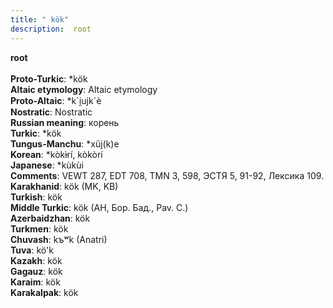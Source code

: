 ```yaml
---
title: " kök"
description:  root
---
```

<p data-pagefind-weight="0.5">
<strong> root</strong><br><br>
<strong>Proto-Turkic</strong>:  *kök<br>
<strong>Altaic etymology</strong>:  Altaic etymology<br>
<strong> Proto-Altaic</strong>:  *k`i̯ujk`è<br>
<strong>Nostratic</strong>:  Nostratic<br>
<strong>Russian meaning</strong>:  корень<br>
<strong>Turkic</strong>:  *kök<br>
<strong>Tungus-Manchu</strong>:  *xüj(k)e<br>
<strong>Korean</strong>:  *kòkɨ̀rí, kòkòrí<br>
<strong>Japanese</strong>:  *kùkùi<br>
<strong>Comments</strong>:  VEWT 287, EDT 708, TMN 3, 598, ЭСТЯ 5, 91-92, Лексика 109.<br>
<strong>Karakhanid</strong>:  kök (MK, KB)<br>
<strong>Turkish</strong>:  kök<br>
<strong>Middle Turkic</strong>:  kök (AH, Бор. Бад., Pav. C.)<br>
<strong>Azerbaidzhan</strong>:  kök<br>
<strong>Turkmen</strong>:  kök<br>
<strong>Chuvash</strong>:  kъʷk (Anatri)<br>
<strong>Tuva</strong>:  kö'k<br>
<strong>Kazakh</strong>:  kök<br>
<strong>Gagauz</strong>:  kök<br>
<strong>Karaim</strong>:  kök<br>
<strong>Karakalpak</strong>:  kök<br>

</p>
